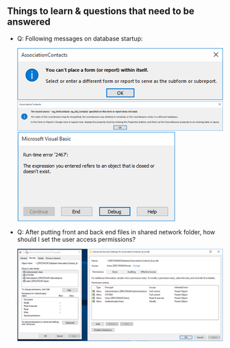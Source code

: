 ## Things to learn & questions that need to be answered

* Q: Following messages on database startup:

    ![](./img/1.png)
    ![](./img/2.png)
    ![](./img/3.png)

* Q: After putting front and back end files in shared network folder, how should I set the user access permissions?

    ![](./img/set-db-access.png)

